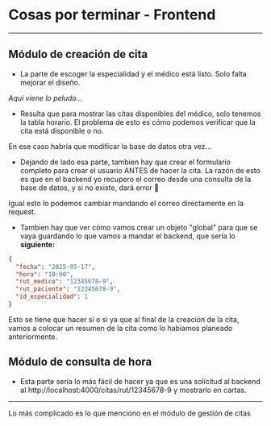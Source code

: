 # Cosas por terminar - Frontend
---
## Módulo de creación de cita

- La parte de escoger la especialidad y el médico está listo. Solo falta mejorar el diseño.

*Aquí viene lo peludo...*

- Resulta que para mostrar las citas disponibles del médico, solo tenemos la tabla horario. El problema de esto es cómo podemos verificar que la cita está disponible o no. 

En ese caso habría que modificar la base de datos otra vez...

- Dejando de lado esa parte, tambien hay que crear el formulario completo para crear el usuario ANTES de hacer la cita. La razón de esto es que en el backend yo recupero el correo desde una consulta de la base de datos, y si no existe, dará error 🤪

Igual esto lo podemos cambiar mandando el correo directamente en la request.

- Tambien hay que ver cómo vamos crear un objeto "global" para que se vaya guardando lo que vamos a mandar el backend, que sería lo **siguiente:** 

```json
{
  "fecha": "2025-05-17",
  "hora": "10:00",
  "rut_medico": "12345678-9",
  "rut_paciente": "12345678-9",
  "id_especialidad": 1
}
```
Esto se tiene que hacer si o si ya que al final de la creación de la cita, vamos a colocar un resumen de la cita como lo habiamos planeado anteriormente.

## Módulo de consulta de hora

- Esta parte sería lo más fácil de hacer ya que es una solicitud al backend al http://localhost:4000/citas/rut/12345678-9 y mostrarlo en cartas.

---
Lo más complicado es lo que menciono en el módulo de gestión de citas
